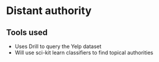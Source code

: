 Distant authority
=================


Tools used
----------

* Uses Drill to query the Yelp dataset
* Will use sci-kit learn classifiers to find topical authorities
